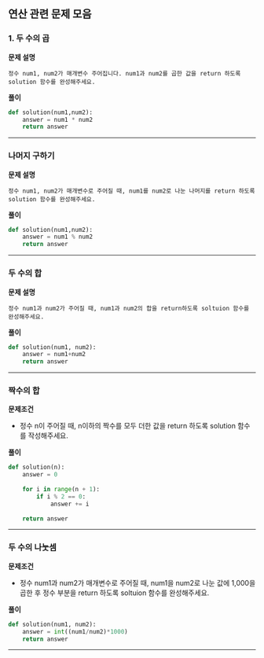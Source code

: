 ## 연산 관련 문제 모음

### 1. 두 수의 곱 
**문제 설명**
```
정수 num1, num2가 매개변수 주어집니다. num1과 num2를 곱한 값을 return 하도록 solution 함수를 완성해주세요.
```
**풀이**
```python
def solution(num1,num2):
    answer = num1 * num2
    return answer
```

--------------------
### 나머지 구하기
**문제 설명**
```
정수 num1, num2가 매개변수로 주어질 때, num1를 num2로 나눈 나머지를 return 하도록 solution 함수를 완성해주세요.
```
**풀이**
```python
def solution(num1,num2):
    answer = num1 % num2
    return answer
```

--------------------
### 두 수의 합 
**문제 설명**
```
정수 num1과 num2가 주어질 때, num1과 num2의 합을 return하도록 soltuion 함수를 완성해주세요.
```
**풀이**
```python
def solution(num1, num2):
    answer = num1+num2
    return answer
```

---------------------
### 짝수의 합 
**문제조건**
* 정수 n이 주어질 때, n이하의 짝수를 모두 더한 값을 return 하도록 solution 함수를 작성해주세요.

**풀이**
```python
def solution(n):
    answer = 0
    
    for i in range(n + 1):
        if i % 2 == 0:
            answer += i
            
    return answer 
```

-----------------
### 두 수의 나눗셈
**문제조건**
* 정수 num1과 num2가 매개변수로 주어질 때, num1을 num2로 나눈 값에 1,000을 곱한 후 정수 부분을 return 하도록 soltuion 함수를 완성해주세요.

**풀이**
```python
def solution(num1, num2):
    answer = int((num1/num2)*1000)
    return answer
```

-----------------

